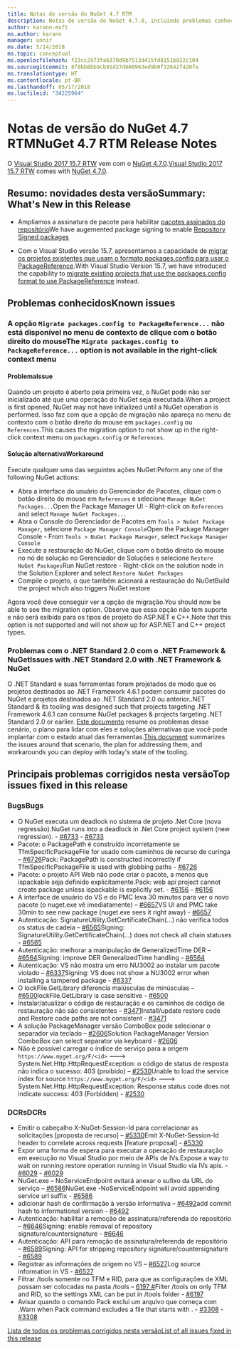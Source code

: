 ```yaml
---
title: Notas de versão do NuGet 4.7 RTM
description: Notas de versão do NuGet 4.7.0, incluindo problemas conhecidos, correções de bugs, funcionalidades adicionadas e DCRs.
author: karann-msft
ms.author: karann
manager: unnir
ms.date: 5/14/2018
ms.topic: conceptual
ms.openlocfilehash: f23cc2973fa6370d9b7513d415fd8151b822c104
ms.sourcegitcommit: 8f0bb8bb9cb91d27d660963ed9b0f32642f420fe
ms.translationtype: HT
ms.contentlocale: pt-BR
ms.lasthandoff: 05/17/2018
ms.locfileid: "34225964"
---
```

# <a name="nuget-47-rtm-release-notes"></a><span data-ttu-id="9c782-103">Notas de versão do NuGet 4.7 RTM</span><span class="sxs-lookup"><span data-stu-id="9c782-103">NuGet 4.7 RTM Release Notes</span></span>

<span data-ttu-id="9c782-104">O [Visual Studio 2017 15.7 RTW](https://www.visualstudio.com/news/releasenotes/vs2017-relnotes) vem com o [NuGet 4.7.0](https://dist.nuget.org/win-x86-commandline/v4.7.0/nuget.exe).</span><span class="sxs-lookup"><span data-stu-id="9c782-104">[Visual Studio 2017 15.7 RTW](https://www.visualstudio.com/news/releasenotes/vs2017-relnotes) comes with [NuGet 4.7.0](https://dist.nuget.org/win-x86-commandline/v4.7.0/nuget.exe).</span></span>

## <a name="summary-whats-new-in-this-release"></a><span data-ttu-id="9c782-105">Resumo: novidades desta versão</span><span class="sxs-lookup"><span data-stu-id="9c782-105">Summary: What's New in this Release</span></span>

* <span data-ttu-id="9c782-106">Ampliamos a assinatura de pacote para habilitar [pacotes assinados do repositório](https://github.com/NuGet/Home/wiki/Repository-Signatures)</span><span class="sxs-lookup"><span data-stu-id="9c782-106">We have augemented package signing to enable [Repository Signed packages](https://github.com/NuGet/Home/wiki/Repository-Signatures)</span></span>

* <span data-ttu-id="9c782-107">Com o Visual Studio versão 15.7, apresentamos a capacidade de [migrar os projetos existentes que usam o formato packages.config para usar o PackageReference](https://docs.microsoft.com/en-us/nuget/reference/migrate-packages-config-to-package-reference).</span><span class="sxs-lookup"><span data-stu-id="9c782-107">With Visual Studio Version 15.7, we have introduced the capability to [migrate existing projects that use the packages.config format to use PackageReference](https://docs.microsoft.com/en-us/nuget/reference/migrate-packages-config-to-package-reference) instead.</span></span>

## <a name="known-issues"></a><span data-ttu-id="9c782-108">Problemas conhecidos</span><span class="sxs-lookup"><span data-stu-id="9c782-108">Known issues</span></span>

### <a name="the-migrate-packagesconfig-to-packagereference-option-is-not-available-in-the-right-click-context-menu"></a><span data-ttu-id="9c782-109">A opção `Migrate packages.config to PackageReference...` não está disponível no menu de contexto de clique com o botão direito do mouse</span><span class="sxs-lookup"><span data-stu-id="9c782-109">The `Migrate packages.config to PackageReference...` option is not available in the right-click context menu</span></span>

#### <a name="issue"></a><span data-ttu-id="9c782-110">Problema</span><span class="sxs-lookup"><span data-stu-id="9c782-110">Issue</span></span>

<span data-ttu-id="9c782-111">Quando um projeto é aberto pela primeira vez, o NuGet pode não ser inicializado até que uma operação do NuGet seja executada.</span><span class="sxs-lookup"><span data-stu-id="9c782-111">When a project is first opened, NuGet may not have initialized until a NuGet operation is performed.</span></span> <span data-ttu-id="9c782-112">Isso faz com que a opção de migração não apareça no menu de contexto com o botão direito do mouse em `packages.config` ou `References`.</span><span class="sxs-lookup"><span data-stu-id="9c782-112">This causes the migration option to not show up in the right-click context menu on `packages.config` or `References`.</span></span>

#### <a name="workaround"></a><span data-ttu-id="9c782-113">Solução alternativa</span><span class="sxs-lookup"><span data-stu-id="9c782-113">Workaround</span></span>

<span data-ttu-id="9c782-114">Execute qualquer uma das seguintes ações NuGet:</span><span class="sxs-lookup"><span data-stu-id="9c782-114">Peform any one of the following NuGet actions:</span></span>
* <span data-ttu-id="9c782-115">Abra a interface do usuário do Gerenciador de Pacotes, clique com o botão direito do mouse em `References` e selecione `Manage NuGet Packages...`</span><span class="sxs-lookup"><span data-stu-id="9c782-115">Open the Package Manager UI - Right-click on `References` and select `Manage NuGet Packages...`</span></span>
* <span data-ttu-id="9c782-116">Abra o Console do Gerenciador de Pacotes em `Tools > NuGet Package Manager`, selecione `Package Manager Console`</span><span class="sxs-lookup"><span data-stu-id="9c782-116">Open the Package Manager Console - From `Tools > NuGet Package Manager`, select `Package Manager Console`</span></span>
* <span data-ttu-id="9c782-117">Execute a restauração do NuGet, clique com o botão direito do mouse no nó de solução no Gerenciador de Soluções e selecione `Restore NuGet Packages`</span><span class="sxs-lookup"><span data-stu-id="9c782-117">Run NuGet restore - Right-click on the solution node in the Solution Explorer and select `Restore NuGet Packages`</span></span>
* <span data-ttu-id="9c782-118">Compile o projeto, o que também acionará a restauração do NuGet</span><span class="sxs-lookup"><span data-stu-id="9c782-118">Build the project which also triggers NuGet restore</span></span>

<span data-ttu-id="9c782-119">Agora você deve conseguir ver a opção de migração.</span><span class="sxs-lookup"><span data-stu-id="9c782-119">You should now be able to see the migration option.</span></span> <span data-ttu-id="9c782-120">Observe que essa opção não tem suporte e não será exibida para os tipos de projeto do ASP.NET e C++.</span><span class="sxs-lookup"><span data-stu-id="9c782-120">Note that this option is not supported and will not show up for ASP.NET and C++ project types.</span></span>

### <a name="issues-with-net-standard-20-with-net-framework--nuget"></a><span data-ttu-id="9c782-121">Problemas com o .NET Standard 2.0 com o .NET Framework & NuGet</span><span class="sxs-lookup"><span data-stu-id="9c782-121">Issues with .NET Standard 2.0 with .NET Framework & NuGet</span></span>

<span data-ttu-id="9c782-122">O .NET Standard e suas ferramentas foram projetados de modo que os projetos destinados ao .NET Framework 4.6.1 podem consumir pacotes do NuGet e projetos destinados ao .NET Standard 2.0 ou anterior.</span><span class="sxs-lookup"><span data-stu-id="9c782-122">.NET Standard & its tooling was designed such that projects targeting .NET Framework 4.6.1 can consume NuGet packages & projects targeting .NET Standard 2.0 or earlier.</span></span> <span data-ttu-id="9c782-123">[Este documento](https://github.com/dotnet/standard/issues/481) resume os problemas desse cenário, o plano para lidar com eles e soluções alternativas que você pode implantar com o estado atual das ferramentas.</span><span class="sxs-lookup"><span data-stu-id="9c782-123">[This document](https://github.com/dotnet/standard/issues/481) summarizes the issues around that scenario, the plan for addressing them, and workarounds you can deploy with today's state of the tooling.</span></span>

## <a name="top-issues-fixed-in-this-release"></a><span data-ttu-id="9c782-124">Principais problemas corrigidos nesta versão</span><span class="sxs-lookup"><span data-stu-id="9c782-124">Top issues fixed in this release</span></span>

### <a name="bugs"></a><span data-ttu-id="9c782-125">Bugs</span><span class="sxs-lookup"><span data-stu-id="9c782-125">Bugs</span></span>

* <span data-ttu-id="9c782-126">O NuGet executa um deadlock no sistema de projeto .Net Core (nova regressão).</span><span class="sxs-lookup"><span data-stu-id="9c782-126">NuGet runs into a deadlock in .Net Core project system (new regression).</span></span><span data-ttu-id="9c782-127"> - [#6733](https://github.com/NuGet/Home/issues/6733)</span><span class="sxs-lookup"><span data-stu-id="9c782-127"> - [#6733](https://github.com/NuGet/Home/issues/6733)</span></span>
* <span data-ttu-id="9c782-128">Pacote: o PackagePath é construído incorretamente se TfmSpecificPackageFile for usado com caminhos de recurso de curinga – [#6726](https://github.com/NuGet/Home/issues/6726)</span><span class="sxs-lookup"><span data-stu-id="9c782-128">Pack: PackagePath is constructed incorrectly if TfmSpecificPackageFile is used with globbing paths - [#6726](https://github.com/NuGet/Home/issues/6726)</span></span>
* <span data-ttu-id="9c782-129">Pacote: o projeto API Web não pode criar o pacote, a menos que ispackable seja definido explicitamente.</span><span class="sxs-lookup"><span data-stu-id="9c782-129">Pack: web api project cannot create package unless ispackable is explicitly set.</span></span><span data-ttu-id="9c782-130"> - [#6156](https://github.com/NuGet/Home/issues/6156)</span><span class="sxs-lookup"><span data-stu-id="9c782-130"> - [#6156](https://github.com/NuGet/Home/issues/6156)</span></span>
* <span data-ttu-id="9c782-131">A interface de usuário do VS e do PMC leva 30 minutos para ver o novo pacote (o nuget.exe vê imediatamente) – [#6657](https://github.com/NuGet/Home/issues/6657)</span><span class="sxs-lookup"><span data-stu-id="9c782-131">VS UI and PMC take 30min to see new package (nuget.exe sees it right away) - [#6657](https://github.com/NuGet/Home/issues/6657)</span></span>
* <span data-ttu-id="9c782-132">Autenticação: SignatureUtility.GetCertificateChain(...) não verifica todos os status de cadeia – [#6565](https://github.com/NuGet/Home/issues/6565)</span><span class="sxs-lookup"><span data-stu-id="9c782-132">Signing:  SignatureUtility.GetCertificateChain(...) does not check all chain statuses - [#6565](https://github.com/NuGet/Home/issues/6565)</span></span>
* <span data-ttu-id="9c782-133">Autenticação: melhorar a manipulação de GeneralizedTime DER – [#6564](https://github.com/NuGet/Home/issues/6564)</span><span class="sxs-lookup"><span data-stu-id="9c782-133">Signing:  improve DER GeneralizedTime handling - [#6564](https://github.com/NuGet/Home/issues/6564)</span></span>
* <span data-ttu-id="9c782-134">Autenticação: VS não mostra um erro NU3002 ao instalar um pacote violado – [#6337](https://github.com/NuGet/Home/issues/6337)</span><span class="sxs-lookup"><span data-stu-id="9c782-134">Signing: VS does not show a NU3002 error when installing a tampered package - [#6337](https://github.com/NuGet/Home/issues/6337)</span></span>
* <span data-ttu-id="9c782-135">O lockFile.GetLibrary diferencia maiúsculas de minúsculas – [#6500](https://github.com/NuGet/Home/issues/6500)</span><span class="sxs-lookup"><span data-stu-id="9c782-135">lockFile.GetLibrary is case sensitive - [#6500](https://github.com/NuGet/Home/issues/6500)</span></span>
* <span data-ttu-id="9c782-136">Instalar/atualizar o código de restauração e os caminhos de código de restauração não são consistentes – [#3471](https://github.com/NuGet/Home/issues/3471)</span><span class="sxs-lookup"><span data-stu-id="9c782-136">Install/update restore code and Restore code paths are not consistent - [#3471](https://github.com/NuGet/Home/issues/3471)</span></span>
* <span data-ttu-id="9c782-137">A solução PackageManager versão ComboBox pode selecionar o separador via teclado – [#2606](https://github.com/NuGet/Home/issues/2606)</span><span class="sxs-lookup"><span data-stu-id="9c782-137">Solution PackageManager Version ComboBox can select separator via keyboard - [#2606](https://github.com/NuGet/Home/issues/2606)</span></span>
* <span data-ttu-id="9c782-138">Não é possível carregar o índice de serviço para a origem `https://www.myget.org/F/<id>` ---> System.Net.Http.HttpRequestException: o código de status de resposta não indica o sucesso: 403 (proibido) – [#2530](https://github.com/NuGet/Home/issues/2530)</span><span class="sxs-lookup"><span data-stu-id="9c782-138">Unable to load the service index for source `https://www.myget.org/F/<id>` ---> System.Net.Http.HttpRequestException: Response status code does not indicate success: 403 (Forbidden) - [#2530](https://github.com/NuGet/Home/issues/2530)</span></span>

### <a name="dcrs"></a><span data-ttu-id="9c782-139">DCRs</span><span class="sxs-lookup"><span data-stu-id="9c782-139">DCRs</span></span>

* <span data-ttu-id="9c782-140">Emitir o cabeçalho X-NuGet-Session-Id para correlacionar as solicitações [proposta de recurso] – [#5330](https://github.com/NuGet/Home/issues/5330)</span><span class="sxs-lookup"><span data-stu-id="9c782-140">Emit X-NuGet-Session-Id header to correlate across requests [feature proposal] - [#5330](https://github.com/NuGet/Home/issues/5330)</span></span>
* <span data-ttu-id="9c782-141">Expor uma forma de espera para executar a operação de restauração em execução no Visual Studio por meio de APIs de IVs.</span><span class="sxs-lookup"><span data-stu-id="9c782-141">Expose a way to wait on running restore operation running in Visual Studio via IVs apis.</span></span><span data-ttu-id="9c782-142"> - [#6029](https://github.com/NuGet/Home/issues/6029)</span><span class="sxs-lookup"><span data-stu-id="9c782-142"> - [#6029](https://github.com/NuGet/Home/issues/6029)</span></span>
* <span data-ttu-id="9c782-143">NuGet.exe – NoServiceEndpoint evitará anexar o sufixo da URL do serviço – [#6586](https://github.com/NuGet/Home/issues/6586)</span><span class="sxs-lookup"><span data-stu-id="9c782-143">NuGet.exe -NoServiceEndpoint will avoid appending service url suffix - [#6586](https://github.com/NuGet/Home/issues/6586)</span></span>
* <span data-ttu-id="9c782-144">adicionar hash de confirmação à versão informativa – [#6492](https://github.com/NuGet/Home/issues/6492)</span><span class="sxs-lookup"><span data-stu-id="9c782-144">add commit hash to informational version - [#6492](https://github.com/NuGet/Home/issues/6492)</span></span>
* <span data-ttu-id="9c782-145">Autenticação: habilitar a remoção de assinatura/referenda do repositório – [#6646](https://github.com/NuGet/Home/issues/6646)</span><span class="sxs-lookup"><span data-stu-id="9c782-145">Signing:  enable removal of repository signature/countersignature - [#6646](https://github.com/NuGet/Home/issues/6646)</span></span>
* <span data-ttu-id="9c782-146">Autenticação: API para remoção de assinatura/referenda de repositório – [#6589](https://github.com/NuGet/Home/issues/6589)</span><span class="sxs-lookup"><span data-stu-id="9c782-146">Signing:  API for stripping repository signature/countersignature - [#6589](https://github.com/NuGet/Home/issues/6589)</span></span>
* <span data-ttu-id="9c782-147">Registrar as informações de origem no VS – [#6527](https://github.com/NuGet/Home/issues/6527)</span><span class="sxs-lookup"><span data-stu-id="9c782-147">Log source information in VS - [#6527](https://github.com/NuGet/Home/issues/6527)</span></span>
* <span data-ttu-id="9c782-148">Filtrar /tools somente no TFM e RID, para que as configurações de XML possam ser colocadas na pasta /tools – [6197 #](https://github.com/NuGet/Home/issues/6197)</span><span class="sxs-lookup"><span data-stu-id="9c782-148">Filter /tools on only TFM and RID, so the settings XML can be put in /tools folder - [#6197](https://github.com/NuGet/Home/issues/6197)</span></span>
* <span data-ttu-id="9c782-149">Avisar quando o comando Pack exclui um arquivo que começa com .</span><span class="sxs-lookup"><span data-stu-id="9c782-149">Warn when Pack command excludes a file that starts with .</span></span><span data-ttu-id="9c782-150">  - [#3308](https://github.com/NuGet/Home/issues/3308)</span><span class="sxs-lookup"><span data-stu-id="9c782-150">  - [#3308](https://github.com/NuGet/Home/issues/3308)</span></span>

[<span data-ttu-id="9c782-151">Lista de todos os problemas corrigidos nesta versão</span><span class="sxs-lookup"><span data-stu-id="9c782-151">List of all issues fixed in this release</span></span>](https://github.com/NuGet/Home/issues?q=is%3Aissue+is%3Aclosed+milestone%3A%224.7")
